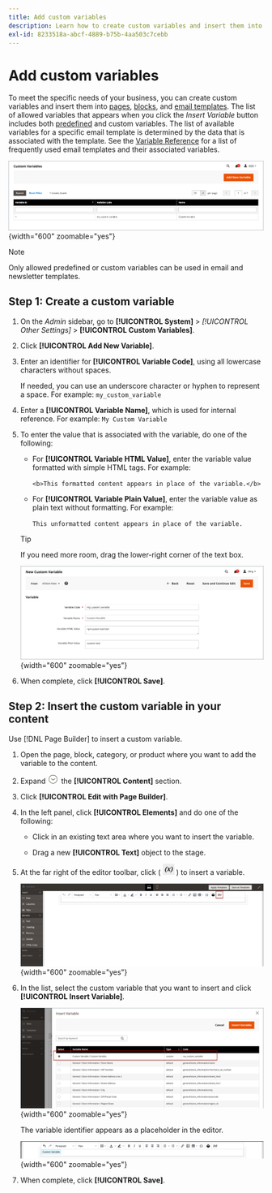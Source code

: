 ```yaml
---
title: Add custom variables
description: Learn how to create custom variables and insert them into pages, blocks, and product content.
exl-id: 8233518a-abcf-4889-b75b-4aa503c7cebb
---
```

# Add custom variables

To meet the specific needs of your business, you can create custom variables and insert them into [pages](../content-design/pages.md), [blocks](../content-design/blocks.md), and [email templates](email-templates.md). The list of allowed variables that appears when you click the _Insert Variable_ button includes both [predefined](variables-predefined.md) and custom variables. The list of available variables for a specific email template is determined by the data that is associated with the template. See the [Variable Reference](variables-reference.md) for a list of frequently used email templates and their associated variables.

![Custom variables](./assets/variables-custom.png){width="600" zoomable="yes"}

>[!NOTE]
>
>Only allowed predefined or custom variables can be used in email and newsletter templates.

## Step 1: Create a custom variable

1. On the _Admin_ sidebar, go to **[!UICONTROL System]** > _[!UICONTROL Other Settings]_ > **[!UICONTROL Custom Variables]**.

1. Click **[!UICONTROL Add New Variable]**.

1. Enter an identifier for **[!UICONTROL Variable Code]**, using all lowercase characters without spaces.

   If needed, you can use an underscore character or hyphen to represent a space. For example: `my_custom_variable`

1. Enter a **[!UICONTROL Variable Name]**, which is used for internal reference. For example: `My Custom Variable`

1. To enter the value that is associated with the variable, do one of the following:

   - For **[!UICONTROL Variable HTML Value]**, enter the variable value formatted with simple HTML tags. For example:
  
      `<b>This formatted content appears in place of the variable.</b>`

   - For **[!UICONTROL Variable Plain Value]**, enter the variable value as plain text without formatting. For example:

      `This unformatted content appears in place of the variable.`

   >[!TIP]
   >
   >If you need more room, drag the lower-right corner of the text box.

   ![New custom variable](./assets/variable-custom-add.png){width="600" zoomable="yes"}

1. When complete, click **[!UICONTROL Save]**.

## Step 2: Insert the custom variable in your content

Use [!DNL Page Builder] to insert a custom variable.

1. Open the page, block, category, or product where you want to add the variable to the content.

1. Expand ![Expansion selector](../assets/icon-display-expand.png) the **[!UICONTROL Content]** section.

1. Click **[!UICONTROL Edit with Page Builder]**.

1. In the left panel, click **[!UICONTROL Elements]** and do one of the following:

   - Click in an existing text area where you want to insert the variable.

   - Drag a new **[!UICONTROL Text]** object to the stage.

1. At the far right of the editor toolbar, click ( ![Insert variable](./assets/editor-btn-insert-variable.png) ) to insert a variable.

   ![[!DNL Page Builder] stage and panel](./assets/variable-custom-pagebuilder-stage.png){width="600" zoomable="yes"}

1. In the list, select the custom variable that you want to insert and click **[!UICONTROL Insert Variable]**.

   ![New custom variable](./assets/variable-custom-insert-select.png){width="600" zoomable="yes"}

   The variable identifier appears as a placeholder in the editor.

   ![[!DNL Page Builder] stage - variable placeholder](./assets/pagebuilder-variable-inserted.png){width="600" zoomable="yes"}

1. When complete, click **[!UICONTROL Save]**.
